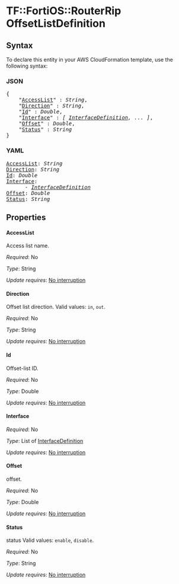 # TF::FortiOS::RouterRip OffsetListDefinition

## Syntax

To declare this entity in your AWS CloudFormation template, use the following syntax:

### JSON

<pre>
{
    "<a href="#accesslist" title="AccessList">AccessList</a>" : <i>String</i>,
    "<a href="#direction" title="Direction">Direction</a>" : <i>String</i>,
    "<a href="#id" title="Id">Id</a>" : <i>Double</i>,
    "<a href="#interface" title="Interface">Interface</a>" : <i>[ <a href="interfacedefinition.md">InterfaceDefinition</a>, ... ]</i>,
    "<a href="#offset" title="Offset">Offset</a>" : <i>Double</i>,
    "<a href="#status" title="Status">Status</a>" : <i>String</i>
}
</pre>

### YAML

<pre>
<a href="#accesslist" title="AccessList">AccessList</a>: <i>String</i>
<a href="#direction" title="Direction">Direction</a>: <i>String</i>
<a href="#id" title="Id">Id</a>: <i>Double</i>
<a href="#interface" title="Interface">Interface</a>: <i>
      - <a href="interfacedefinition.md">InterfaceDefinition</a></i>
<a href="#offset" title="Offset">Offset</a>: <i>Double</i>
<a href="#status" title="Status">Status</a>: <i>String</i>
</pre>

## Properties

#### AccessList

Access list name.

_Required_: No

_Type_: String

_Update requires_: [No interruption](https://docs.aws.amazon.com/AWSCloudFormation/latest/UserGuide/using-cfn-updating-stacks-update-behaviors.html#update-no-interrupt)

#### Direction

Offset list direction. Valid values: `in`, `out`.

_Required_: No

_Type_: String

_Update requires_: [No interruption](https://docs.aws.amazon.com/AWSCloudFormation/latest/UserGuide/using-cfn-updating-stacks-update-behaviors.html#update-no-interrupt)

#### Id

Offset-list ID.

_Required_: No

_Type_: Double

_Update requires_: [No interruption](https://docs.aws.amazon.com/AWSCloudFormation/latest/UserGuide/using-cfn-updating-stacks-update-behaviors.html#update-no-interrupt)

#### Interface

_Required_: No

_Type_: List of <a href="interfacedefinition.md">InterfaceDefinition</a>

_Update requires_: [No interruption](https://docs.aws.amazon.com/AWSCloudFormation/latest/UserGuide/using-cfn-updating-stacks-update-behaviors.html#update-no-interrupt)

#### Offset

offset.

_Required_: No

_Type_: Double

_Update requires_: [No interruption](https://docs.aws.amazon.com/AWSCloudFormation/latest/UserGuide/using-cfn-updating-stacks-update-behaviors.html#update-no-interrupt)

#### Status

status Valid values: `enable`, `disable`.

_Required_: No

_Type_: String

_Update requires_: [No interruption](https://docs.aws.amazon.com/AWSCloudFormation/latest/UserGuide/using-cfn-updating-stacks-update-behaviors.html#update-no-interrupt)

